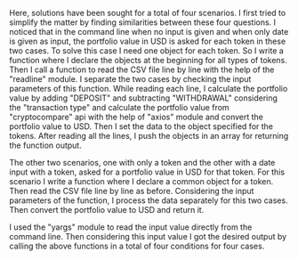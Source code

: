 Here, solutions have been sought for a total of four scenarios. I first tried to simplify the matter by finding similarities between these four questions. I noticed that in the command line when no input is given and when only date is given as input, the portfolio value in USD is asked for each token in these two cases. To solve this case I need one object for each token. So I write a function where I declare the objects at the beginning for all types of tokens. Then I call a function to read the CSV file line by line with the help of the "readline" module. I separate the two cases by checking the input parameters of this function. While reading each line, I calculate the portfolio value by adding "DEPOSIT" and subtracting "WITHDRAWAL" considering the "transaction type" and calculate the portfolio value from "cryptocompare" api with the help of "axios" module and convert the portfolio value to USD. Then I set the data to the object specified for the tokens. After reading all the lines, I push the objects in an array for returning the function output.

The other two scenarios, one with only a token and the other with a date input with a token, asked for a portfolio value in USD for that token. For this scenario I write a function where I declare a common object for a token. Then read the CSV file line by line as before. Considering the input parameters of the function, I process the data separately for this two cases. Then convert the portfolio value to USD and return it.

I used the "yargs" module to read the input value directly from the command line. Then considering this input value I got the desired output by calling the above functions in a total of four conditions for four cases.
